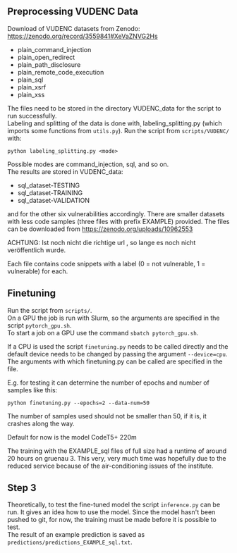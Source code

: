 ## Preprocessing VUDENC Data
Download of VUDENC datasets from Zenodo:   
https://zenodo.org/record/3559841#XeVaZNVG2Hs
* plain_command_injection   
* plain_open_redirect   
* plain_path_disclosure   
* plain_remote_code_execution  
* plain_sql   
* plain_xsrf   
* plain_xss   


The files need to be stored in the directory VUDENC_data for the script to run successfully.   
Labeling and splitting of the data is done with¸ labeling_splitting.py (which imports some functions from `utils.py`).
Run the script from `scripts/VUDENC/` with:  

`python labeling_splitting.py <mode>` 

Possible modes are command_injection, sql, and so on.   
The results are stored in VUDENC_data:  

* sql_dataset-TESTING  
* sql_dataset-TRAINING  
* sql_dataset-VALIDATION    

and for the other six vulnerabilities accordingly. There are smaller datasets with less code samples (three files with prefix EXAMPLE) provided. The files can be downloaded from
https://zenodo.org/uploads/10962553   

ACHTUNG: Ist noch nicht die richtige url , so lange es noch nicht veröffentlich wurde.

Each file contains code snippets with a label (0 = not vulnerable, 1 = vulnerable) for each.



## Finetuning
Run the script from `scripts/`.   
On a GPU the job is run with Slurm, so the arguments are specified in the script `pytorch_gpu.sh`.   
To start a job on a GPU use the command `sbatch pytorch_gpu.sh`.   

If a CPU is used the script `finetuning.py` needs to be called directly and the default device needs to be changed by passing the argument `--device=cpu`. 
The arguments with which finetuning.py can be called are specified in the file.

E.g. for testing it can determine the number of epochs and number of samples like this:  

`python finetuning.py --epochs=2 --data-num=50`  

The number of samples used should not be smaller than 50, if it is, it crashes along the way. 

Default for now is the model CodeT5+ 220m

The training with the EXAMPLE_sql files of full size had a runtime of around 20 hours on  gruenau 3. This very, very much time was hopefully due to the reduced service because of the air-conditioning issues of the institute.

## Step 3
 
Theoretically, to test the fine-tuned model the script `inference.py` can be run. It gives an idea how to use the model. Since the model hasn't been pushed to git, for now, the training must be made before it is possible to test.  
The result of an example prediction is saved as `predictions/predictions_EXAMPLE_sql.txt`.


